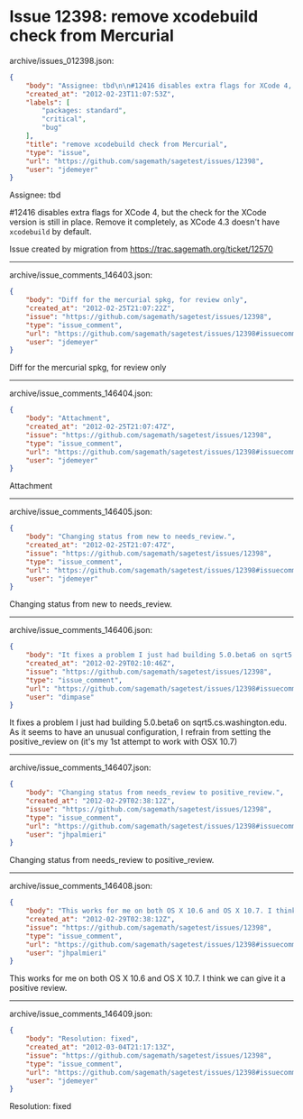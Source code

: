 # Issue 12398: remove xcodebuild check from Mercurial

archive/issues_012398.json:
```json
{
    "body": "Assignee: tbd\n\n#12416 disables extra flags for XCode 4, but the check for the XCode version is still in place.  Remove it completely, as XCode 4.3 doesn't have `xcodebuild` by default.\n\nIssue created by migration from https://trac.sagemath.org/ticket/12570\n\n",
    "created_at": "2012-02-23T11:07:53Z",
    "labels": [
        "packages: standard",
        "critical",
        "bug"
    ],
    "title": "remove xcodebuild check from Mercurial",
    "type": "issue",
    "url": "https://github.com/sagemath/sagetest/issues/12398",
    "user": "jdemeyer"
}
```
Assignee: tbd

#12416 disables extra flags for XCode 4, but the check for the XCode version is still in place.  Remove it completely, as XCode 4.3 doesn't have `xcodebuild` by default.

Issue created by migration from https://trac.sagemath.org/ticket/12570





---

archive/issue_comments_146403.json:
```json
{
    "body": "Diff for the mercurial spkg, for review only",
    "created_at": "2012-02-25T21:07:22Z",
    "issue": "https://github.com/sagemath/sagetest/issues/12398",
    "type": "issue_comment",
    "url": "https://github.com/sagemath/sagetest/issues/12398#issuecomment-146403",
    "user": "jdemeyer"
}
```

Diff for the mercurial spkg, for review only



---

archive/issue_comments_146404.json:
```json
{
    "body": "Attachment",
    "created_at": "2012-02-25T21:07:47Z",
    "issue": "https://github.com/sagemath/sagetest/issues/12398",
    "type": "issue_comment",
    "url": "https://github.com/sagemath/sagetest/issues/12398#issuecomment-146404",
    "user": "jdemeyer"
}
```

Attachment



---

archive/issue_comments_146405.json:
```json
{
    "body": "Changing status from new to needs_review.",
    "created_at": "2012-02-25T21:07:47Z",
    "issue": "https://github.com/sagemath/sagetest/issues/12398",
    "type": "issue_comment",
    "url": "https://github.com/sagemath/sagetest/issues/12398#issuecomment-146405",
    "user": "jdemeyer"
}
```

Changing status from new to needs_review.



---

archive/issue_comments_146406.json:
```json
{
    "body": "It fixes a problem I just had building 5.0.beta6 on sqrt5.cs.washington.edu.\nAs it seems to have an unusual configuration, I refrain from setting the positive_review on (it's my 1st attempt to work with OSX 10.7)",
    "created_at": "2012-02-29T02:10:46Z",
    "issue": "https://github.com/sagemath/sagetest/issues/12398",
    "type": "issue_comment",
    "url": "https://github.com/sagemath/sagetest/issues/12398#issuecomment-146406",
    "user": "dimpase"
}
```

It fixes a problem I just had building 5.0.beta6 on sqrt5.cs.washington.edu.
As it seems to have an unusual configuration, I refrain from setting the positive_review on (it's my 1st attempt to work with OSX 10.7)



---

archive/issue_comments_146407.json:
```json
{
    "body": "Changing status from needs_review to positive_review.",
    "created_at": "2012-02-29T02:38:12Z",
    "issue": "https://github.com/sagemath/sagetest/issues/12398",
    "type": "issue_comment",
    "url": "https://github.com/sagemath/sagetest/issues/12398#issuecomment-146407",
    "user": "jhpalmieri"
}
```

Changing status from needs_review to positive_review.



---

archive/issue_comments_146408.json:
```json
{
    "body": "This works for me on both OS X 10.6 and OS X 10.7. I think we can give it a positive review.",
    "created_at": "2012-02-29T02:38:12Z",
    "issue": "https://github.com/sagemath/sagetest/issues/12398",
    "type": "issue_comment",
    "url": "https://github.com/sagemath/sagetest/issues/12398#issuecomment-146408",
    "user": "jhpalmieri"
}
```

This works for me on both OS X 10.6 and OS X 10.7. I think we can give it a positive review.



---

archive/issue_comments_146409.json:
```json
{
    "body": "Resolution: fixed",
    "created_at": "2012-03-04T21:17:13Z",
    "issue": "https://github.com/sagemath/sagetest/issues/12398",
    "type": "issue_comment",
    "url": "https://github.com/sagemath/sagetest/issues/12398#issuecomment-146409",
    "user": "jdemeyer"
}
```

Resolution: fixed
